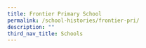 ```yaml
---
title: Frontier Primary School
permalink: /school-histories/frontier-pri/
description: ""
third_nav_title: Schools
---
```


